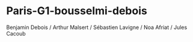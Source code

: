 # Paris-G1-bousselmi-debois

Benjamin Debois / Arthur Malsert / Sébastien Lavigne / Noa Afriat / Jules Cacoub 

